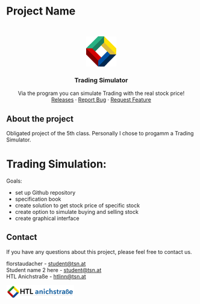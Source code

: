 # Project Name

<br/>
<p align="center">
  <a href="https://htl-anichstrasse.tirol">
    <img src=".github/htl.gif" alt="Logo" width="80" height="80">
  </a>

  <h3 align="center">Trading Simulator</h3>

  <p align="center">
    Via the program you can simulate Trading with the real stock price!
    <br/>
    <a href="https://github.com/htl-anichstrasse/template/releases">Releases</a>
    ·
    <a href="https://github.com/htl-anichstrasse/template/issues">Report Bug</a>
    ·
    <a href="https://github.com/htl-anichstrasse/template/issues">Request Feature</a>
  </p>
</p>

## About the project
Obligated project of the 5th class. Personally I chose to progamm a Trading Simulator. 

Trading Simulation:
===================

Goals:
- set up Github repository
- specification book
- create solution to get stock price of specific stock
- create option to simulate buying and selling stock
- create graphical interface

## Contact

If you have any questions about this project, please feel free to contact us.

florstaudacher - student@tsn.at<br>
Student name 2 here - student@tsn.at<br>
HTL Anichstraße - htlinn@tsn.at

<a href="https://htl-anichstrasse.tirol" target="_blank"><img src=".github/logo_background.png" width="180px"></a>

